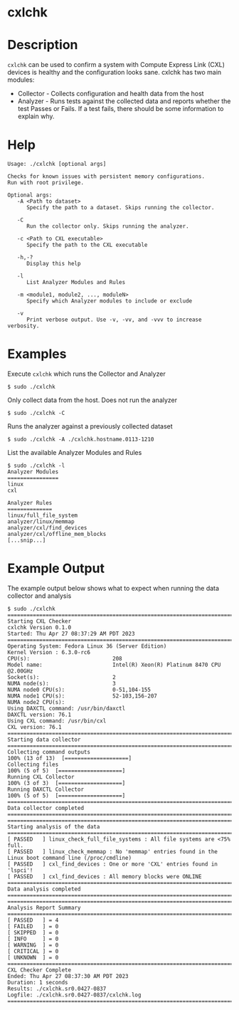 # cxlchk

# Description 
`cxlchk` can be used to confirm a system with Compute Express Link (CXL) devices is healthy and the configuration looks sane. cxlchk has two main modules:
- Collector - Collects configuration and health data from the host 
- Analyzer - Runs tests against the collected data and reports whether the test Passes or Fails. If a test fails, there should be some information to explain why.

# Help

```
Usage: ./cxlchk [optional args]

Checks for known issues with persistent memory configurations.
Run with root privilege.

Optional args:
   -A <Path to dataset>
      Specify the path to a dataset. Skips running the collector.

   -C
      Run the collector only. Skips running the analyzer.

   -c <Path to CXL executable>
      Specify the path to the CXL executable

   -h,-?
      Display this help

   -l
      List Analyzer Modules and Rules

   -m <module1, module2, ..., moduleN>
      Specify which Analyzer modules to include or exclude

   -v
      Print verbose output. Use -v, -vv, and -vvv to increase verbosity.
```

# Examples

Execute `cxlchk` which runs the Collector and Analyzer
```
$ sudo ./cxlchk
```

Only collect data from the host. Does not run the analyzer
```
$ sudo ./cxlchk -C
```

Runs the analyzer against a previously collected dataset
```
$ sudo ./cxlchk -A ./cxlchk.hostname.0113-1210
```

List the available Analyzer Modules and Rules
```
$ sudo ./cxlchk -l
Analyzer Modules
================
linux
cxl

Analyzer Rules
==============
linux/full_file_system
analyzer/linux/memmap
analyzer/cxl/find_devices
analyzer/cxl/offline_mem_blocks
[...snip...]
```

# Example Output
The example output below shows what to expect when running the data collector and analysis
```
$ sudo ./cxlchk
=======================================================================
Starting CXL Checker
cxlchk Version 0.1.0
Started: Thu Apr 27 08:37:29 AM PDT 2023
=======================================================================
Operating System: Fedora Linux 36 (Server Edition)
Kernel Version : 6.3.0-rc6
CPU(s):                          208
Model name:                      Intel(R) Xeon(R) Platinum 8470 CPU @2.00GHz
Socket(s):                       2
NUMA node(s):                    3
NUMA node0 CPU(s):               0-51,104-155
NUMA node1 CPU(s):               52-103,156-207
NUMA node2 CPU(s):               
Using DAXCTL command: /usr/bin/daxctl
DAXCTL version: 76.1
Using CXL command: /usr/bin/cxl
CXL version: 76.1
=======================================================================
Starting data collector
=======================================================================
Collecting command outputs
100% (13 of 13)  [====================] 
Collecting files
100% (5 of 5)  [====================] 
Running CXL Collector
100% (3 of 3)  [====================] 
Running DAXCTL Collector
100% (5 of 5)  [====================] 
=======================================================================
Data collector completed
=======================================================================
=======================================================================
Starting analysis of the data
=======================================================================
[ PASSED   ] linux_check_full_file_systems : All file systems are <75% full.
[ PASSED   ] linux_check_memmap : No 'memmap' entries found in the Linux boot command line (/proc/cmdline)
[ PASSED   ] cxl_find_devices : One or more 'CXL' entries found in 'lspci'!
[ PASSED   ] cxl_find_devices : All memory blocks were ONLINE
=======================================================================
Data analysis completed
=======================================================================
=======================================================================
Analysis Report Summary
=======================================================================
[ PASSED   ] = 4
[ FAILED   ] = 0
[ SKIPPED  ] = 0
[ INFO     ] = 0
[ WARNING  ] = 0
[ CRITICAL ] = 0
[ UNKNOWN  ] = 0
=======================================================================
CXL Checker Complete
Ended: Thu Apr 27 08:37:30 AM PDT 2023
Duration: 1 seconds
Results: ./cxlchk.sr0.0427-0837
Logfile: ./cxlchk.sr0.0427-0837/cxlchk.log
=======================================================================
```
